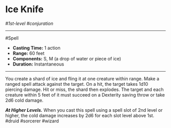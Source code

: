 # Ice Knife
*#1st-level #conjuration*
___ 
#Spell
- **Casting Time:** 1 action
- **Range:** 60 feet
- **Components:** S, M (a drop of water or piece of ice)
- **Duration:** Instantaneous
---
You create a shard of ice and fling it at one creature within range. Make a ranged spell attack against the target. On a hit, the target takes 1d10 piercing damage. Hit or miss, the shard then explodes. The target and each creature within 5 feet of it must succeed on a Dexterity saving throw or take 2d6 cold damage.

***At Higher Levels.*** When you cast this spell using a spell slot of 2nd level or higher, the cold damage increases by 2d6 for each slot level above 1st.
#druid
#sorcerer
#wizard